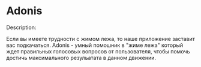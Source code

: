 # Adonis

Description: 

Если вы имеете трудности с жимом лежа, то наше приложение заставит вас подкачаться. Adonis - умный помошник в "жиме лежа" который ждет правильных голосовых вопросов от пользователя, чтобы помочь достичь максимального резульатата в данном движении. 
